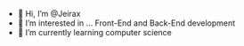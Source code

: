 - 👋 Hi, I’m @Jeirax
- 👀 I’m interested in ... Front-End and Back-End development
- 🌱 I’m currently learning computer science 

<!---
Jeirax/Jeirax is a ✨ special ✨ repository because its `README.md` (this file) appears on your GitHub profile.
You can click the Preview link to take a look at your changes.
--->
